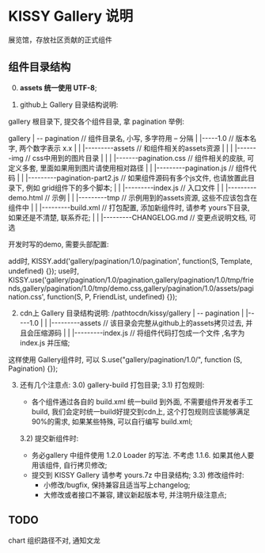 KISSY Gallery 说明
==========================

展览馆，存放社区贡献的正式组件

组件目录结构
-------------------------------

0) **assets 统一使用 UTF-8**;

1) github上 Gallery 目录结构说明:

gallery 根目录下, 提交各个组件目录, 拿 pagination 举例:

gallery
| -- pagination         // 组件目录名, 小写, 多字符用 – 分隔
|          |-----1.0    // 版本名字, 两个数字表示 x.x
|          |         |---------assets               // 和组件相关的assets资源
|          |         |               |-------img    // css中用到的图片目录
|          |         |               |-------pagination.css         // 组件相关的皮肤, 可定义多套, 里面如果用到图片请使用相对路径
|          |         |---------pagination.js                        // 组件代码
|          |         |---------pagination-part2.js                  // 如果组件源码有多个js文件, 也请放置此目录下, 例如 grid组件下的多个脚本;
|          |         |---------index.js                             // 入口文件
|          |         |---------demo.html                            // 示例
|          |         |---------tmp                                  // 示例用到的assets资源, 这些不应该包含在组件中
|          |         |---------build.xml                            // 打包配置, 添加新组件时, 请参考 yours下目录, 如果还是不清楚, 联系乔花;
|          |         |---------CHANGELOG.md                         // 变更点说明文档, 可选

开发时写的demo, 需要头部配置:

<script>
    KISSY.config({
        packages:[
            {
                name:"gallery",
                tag:"20111220",
                path:"../../../",  // 开发时目录, 发布到cdn上需要适当修改
                charset:"utf-8"
            }
        ]
    });
</script>
add时, KISSY.add('gallery/pagination/1.0/pagination', function(S, Template, undefined) {});
use时, KISSY.use('gallery/pagination/1.0/pagination,gallery/pagination/1.0/tmp/friends,gallery/pagination/1.0/tmp/demo.css,gallery/pagination/1.0/assets/pagination.css', function(S, P, FriendList, undefined) {});


2)	cdn上 Gallery 目录结构说明:
/pathtocdn/kissy/gallery
| -- pagination
|          |-----1.0
|          |         |---------assets    // 该目录会完整从github上的assets拷贝过去, 并且会压缩源码
|          |         |---------index.js   // 将组件代码打包成一个文件 ,名字为 index.js 并压缩;

这样使用 Gallery组件时, 可以 S.use("gallery/pagination/1.0/", function (S, Pagination) {});


3)	还有几个注意点:
    3.0) gallery-build 打包目录;
    3.1) 打包规则:
    - 各个组件通过各自的 build.xml 统一build 到外面, 不需要组件开发者手工build, 我们会定时统一build好提交到cdn上, 这个打包规则应该能够满足90%的需求, 如果某些特殊, 可以自行编写 build.xml;

    3.2) 提交新组件时:
    - 务必gallery 中组件使用 1.2.0 Loader 的写法. 不考虑 1.1.6. 如果其他人要用该组件, 自行拷贝修改;
    - 提交到 KISSY Gallery 请参考 yours.7z 中目录结构;
    3.3) 修改组件时:
       - 小修改/bugfix, 保持兼容且适当写上changelog;
       - 大修改或者接口不兼容, 建议新起版本号, 并注明升级注意点;


TODO
---------------------------------------

chart 组织路径不对, 通知文龙